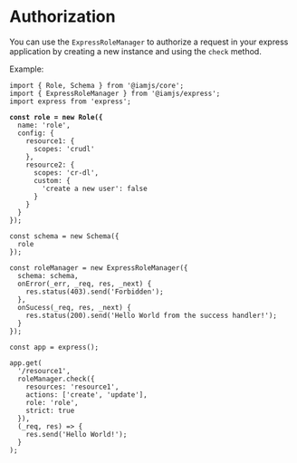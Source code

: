 # Authorization

You can use the `ExpressRoleManager` to authorize a request in your express application by creating a new instance and using the `check` method.

Example:

<pre class="language-ts"><code class="lang-ts">import { Role, Schema } from '@iamjs/core';
import { ExpressRoleManager } from '@iamjs/express';
import express from 'express';

<strong>const role = new Role({
</strong>  name: 'role',
  config: {
    resource1: {
      scopes: 'crudl'
    },
    resource2: {
      scopes: 'cr-dl',
      custom: {
        'create a new user': false
      }
    }
  }
});

const schema = new Schema({
  role
});

const roleManager = new ExpressRoleManager({
  schema: schema,
  onError(_err, _req, res, _next) {
    res.status(403).send('Forbidden');
  },
  onSucess(_req, res, _next) {
    res.status(200).send('Hello World from the success handler!');
  }
});

const app = express();

app.get(
  '/resource1',
  roleManager.check({
    resources: 'resource1',
    actions: ['create', 'update'],
    role: 'role',
    strict: true
  }),
  (_req, res) => {
    res.send('Hello World!');
  }
);
</code></pre>
